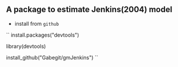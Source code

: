 ## A package to estimate Jenkins(2004) model

* install from `github`

``
install.packages("devtools")

library(devtools)

install_github("Gabegit/gmJenkins")
``
